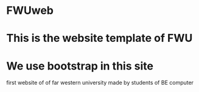 # FWUweb
# This is the website template of FWU 
# We use bootstrap in this site
first website of of far western university made by students of BE computer

